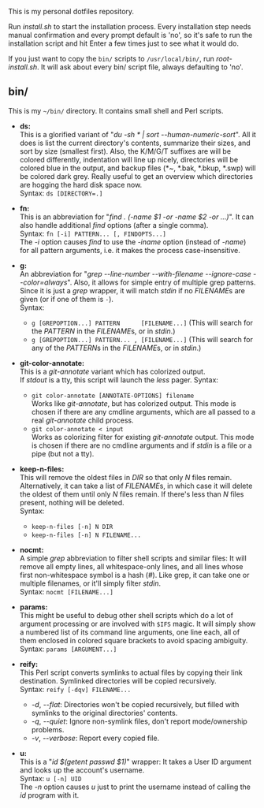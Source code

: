 This is my personal dotfiles repository.

Run *install.sh* to start the installation process.
Every installation step needs manual confirmation
and every prompt default is 'no',
so it's safe to run the installation script and hit Enter a few times
just to see what it would do.

If you just want to copy the `bin/` scripts
to `/usr/local/bin/`,
run *root-install.sh*.
It will ask about every bin/ script file,
always defaulting to 'no'.


## bin/

This is my `~/bin/` directory.
It contains small shell and Perl scripts.

* **ds:**  
	This is a glorified variant of "*du -sh * | sort --human-numeric-sort*".
	All it does is list the current directory's contents, summarize their sizes, and sort by size (smallest first).
	Also, the K/M/G/T suffixes are will be colored differently,
	indentation will line up nicely,
	directories will be colored blue in the output,
	and backup files (\*~, \*.bak, \*.bkup, \*.swp) will be colored dark grey.
	Really useful to get an overview which directories are hogging the hard disk space now.  
	Syntax: `ds [DIRECTORY=.]`

* **fn:**  
	This is an abbreviation for "*find . (-name $1 -or -name $2 -or …)*".
	It can also handle additional *find* options (after a single comma).  
	Syntax: `fn [-i] PATTERN... [, FINDOPTS...]`  
	The *-i* option causes *find* to use the *-iname* option (instead of *-name*) for all pattern arguments,
	i.e. it makes the process case-insensitive.

* **g:**  
	An abbreviation for "*grep --line-number --with-filename --ignore-case --color=always*".
	Also, it allows for simple entry of multiple grep patterns.
	Since it is just a *grep* wrapper, it will match *stdin* if no *FILENAME*s are given (or if one of them is `-`).  
	Syntax:
	* `g [GREPOPTION...] PATTERN      [FILENAME...]` (This will search for the *PATTERN* in the *FILENAME*s, or in *stdin*.)
	* `g [GREPOPTION...] PATTERN... , [FILENAME...]` (This will search for any of the *PATTERN*s in the *FILENAME*s, or in *stdin*.)

* **git-color-annotate:**  
	This is a *git-annotate* variant which has colorized output.  
	If *stdout* is a tty, this script will launch the *less* pager.
	Syntax:
	* `git color-annotate [ANNOTATE-OPTIONS] filename`  
		Works like *git-annotate*, but has colorized output.
		This mode is chosen if there are any cmdline arguments,
		which are all passed to a real *git-annotate* child process.
	* `git color-annotate < input`  
		Works as colorizing filter for existing *git-annotate* output.
		This mode is chosen if there are no cmdline arguments
		and if *stdin* is a file or a pipe (but not a tty).

* **keep-n-files:**  
	This will remove the oldest files in *DIR* so that only *N* files remain.
	Alternatively, it can take a list of *FILENAME*s, in which case it will delete the oldest of them until only *N* files remain.
	If there's less than *N* files present, nothing will be deleted.  
	Syntax:
	* `keep-n-files [-n] N DIR`
	* `keep-n-files [-n] N FILENAME...`

* **nocmt:**  
	A simple *grep* abbreviation to filter shell scripts and similar files:
	It will remove all empty lines, all whitespace-only lines,
	and all lines whose first non-whitespace symbol is a hash (*#*).
	Like grep, it can take one or multiple filenames, or it'll simply filter *stdin*.  
	Syntax: `nocmt [FILENAME...]`

* **params:**  
	This might be useful to debug other shell scripts which do a lot of argument processing or are involved with `$IFS` magic.
	It will simply show a numbered list of its command line arguments,
	one line each,
	all of them enclosed in colored square brackets to avoid spacing ambiguity.  
	Syntax: `params [ARGUMENT...]`

* **reify:**  
	This Perl script converts symlinks to actual files by copying their link destination.
	Symlinked directories will be copied recursively.  
	Syntax: `reify [-dqv] FILENAME...`  
	* *-d*, *--flat*: Directories won't be copied recursively,
			but filled with symlinks to the original directories' contents.
	* *-q*, *--quiet*: Ignore non-symlink files,
			don't report mode/ownership problems.
	* *-v*, *--verbose*: Report every copied file.

* **u:**  
	This is a "*id $(getent passwd $1)*" wrapper:
	It takes a User ID argument
	and looks up the account's username.  
	Syntax: `u [-n] UID`  
	The *-n* option causes *u* just to print the username
	instead of calling the *id* program with it.


